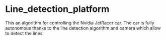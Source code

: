# Line_detection_platform

This an algorithm for controlling the Nvidia JetRacer car. The car is fully autonomous thanks to the line detection algorithm and camera which allow to detect the lines
